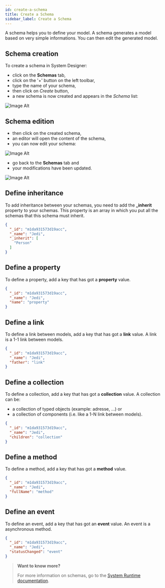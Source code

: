 ```yaml
---
id: create-a-schema
title: Create a Schema
sidebar_label: Create a Schema
---
```


A schema helps you to define your model. 
A schema generates a model based on very simple informations. You can then edit the generated model.

## Schema creation

To create a schema in System Designer:

* click on the **Schemas** tab,
* click on the '+' button on the left toolbar,
* type the name of your schema, 
* then click on *Create* button,
* a new schema is now created and appears in the *Schema* list:

![Image Alt](../../img/8d678d7-schema-create.png)

## Schema edition

* then click on the created schema,
* an editor will open the content of the schema,
* you can now edit your schema:

![Image Alt](../../img/df8a98c-schema-edit.png)

* go back to the **Schemas** tab and
* your modifications have been updated.

![Image Alt](../../img/962d821-schema-prop.png)

## Define inheritance

To add inheritance between your schemas, you need to add the **_inherit** property to your schemas. This property is an array in which you put all the schemas that this schema must inherit.

```json
{
  "_id": "m1da931573d19acc",
  "_name": "Jedi",
  "_inherit": [
    "Person"
  ]
}
```

## Define a property

To define a property, add a key that has got a **property** value.

```json
{
  "_id": "m1da931573d19acc",
  "_name": "Jedi",
  "name": "property"
}
```

## Define a link

To define a link between models, add a key that has got a **link** value. A link is a 1-1 link between models.

```json
{
  "_id": "m1da931573d19acc",
  "_name": "Jedi",
  "father": "link"
}
```

## Define a collection

To define a collection, add a key that has got a **collection** value. A collection can be:

- a collection of typed objects (example: adresse, ...) or
- a collection of components (i.e. like a 1-N link between models).

```json
{
  "_id": "m1da931573d19acc",
  "_name": "Jedi",
  "children": "collection"
}
```

## Define a method

To define a method, add a key that has got a **method** value.

```json
{
  "_id": "m1da931573d19acc",
  "_name": "Jedi",
  "fullName": "method"
}
```

## Define an event

To define an event, add a key that has got an **event** value. An event is a asynchronous method.

```json
{
  "_id": "m1da931573d19acc",
  "_name": "Jedi",
  "statusChanged": "event"
}
```

>**Want to know more?**
> 
>For more information on schemas, go to the [System Runtime documentation](https://designfirst.io/systemruntime/documentation/docs/design-your-model.html).